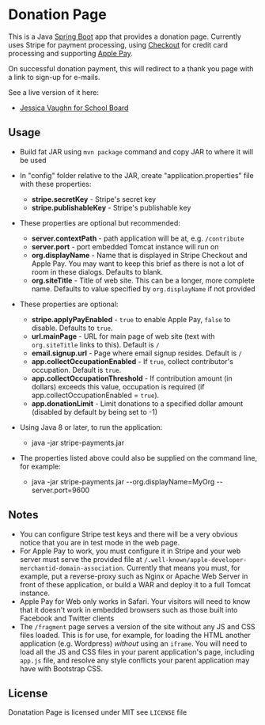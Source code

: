 # Donation Page #

This is a Java [Spring Boot](https://projects.spring.io/spring-boot/) app that provides a donation page. Currently uses Stripe for payment processing, using [Checkout](https://stripe.com/docs/checkout) for credit card processing and supporting [Apple Pay](https://stripe.com/apple-pay).

On successful donation payment, this will redirect to a thank you page with a link to sign-up for e-mails.

See a live version of it here:

* [Jessica Vaughn for School Board](https://jessicavaughn.us/contribute/)


## Usage ##

* Build fat JAR using `mvn package` command and copy JAR to where it will be used
* In "config" folder relative to the JAR, create "application.properties" file with these properties:
  * **stripe.secretKey** - Stripe's secret key
  * **stripe.publishableKey** - Stripe's publishable key
* These properties are optional but recommended:
  * **server.contextPath**  - path application will be at, e.g. `/contribute`
  * **server.port**  - port embedded Tomcat instance will run on
  * **org.displayName**  - Name that is displayed in Stripe Checkout and Apple Pay. You may want to keep this brief as there is not a lot of room in these dialogs.  Defaults to blank.
  * **org.siteTitle**  - Title of web site.  This can be a longer, more complete name.  Defaults to value specified by `org.displayName` if not provided   
* These properties are optional:
  * **stripe.applyPayEnabled** - `true` to enable Apple Pay, `false` to disable.  Defaults to `true`.
  * **url.mainPage**  - URL for main page of web site (text with `org.siteTitle` links to this). Default is `/`
  * **email.signup.url** - Page where email signup resides.  Default is `/`
  * **app.collectOccupationEnabled** - If `true`, collect contributor's occupation. Default is `true`.
  * **app.collectOccupationThreshold** - If contribution amount (in dollars) exceeds this value, occupation is required (if app.collectOccupationEnabled = `true`).
  * **app.donationLimit** - Limit donations to a specified dollar amount (disabled by default by being set to -1)
  
* Using Java 8 or later, to run the application:
  * java -jar stripe-payments.jar
* The properties listed above could also be supplied on the command line, for example:
  * java -jar stripe-payments.jar --org.displayName=MyOrg --server.port=9600


## Notes ##

* You can configure Stripe test keys and there will be a very obvious notice that you are in test mode in the web page.
* For Apple Pay to work, you must configure it in Stripe and your web server must serve the provided file at `/.well-known/apple-developer-merchantid-domain-association`.  Currently that means you must, for example, put a reverse-proxy such as Nginx or Apache Web Server in front of these application, or build a WAR and deploy it to a full Tomcat instance.
* Apple Pay for Web only works in Safari. Your visitors will need to know that it doesn't work in embedded browsers such as those built into Facebook and Twitter clients 
* The `/fragment` page serves a version of the site without any JS and CSS files loaded.  This is for use, for example, for loading the HTML another application (e.g. Wordpress) _without_ using an `iframe`.  You will need to load all the JS and CSS files in your parent application's page, including `app.js` file, and resolve any style conflicts your parent application may have with Bootstrap CSS.   

## License ##

Donatation Page is licensed under MIT see `LICENSE` file
